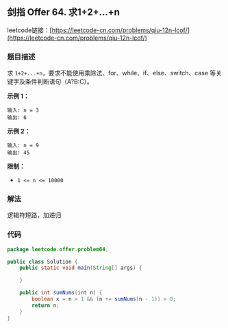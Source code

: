 ## 剑指 Offer 64. 求1+2+…+n

leetcode链接：[https://leetcode-cn.com/problems/qiu-12n-lcof/](https://leetcode-cn.com/problems/qiu-12n-lcof/)

### 题目描述

求 `1+2+...+n`，要求不能使用乘除法、for、while、if、else、switch、case 等关键字及条件判断语句（A?B:C）。

**示例 1：**

```
输入: n = 3
输出: 6
```

**示例 2：**

```
输入: n = 9
输出: 45
```

**限制：**

- `1 <= n <= 10000`

### 解法

逻辑符短路，加递归

### 代码

```java
package leetcode.offer.problem64;

public class Solution {
    public static void main(String[] args) {

    }

    public int sumNums(int n) {
        boolean x = n > 1 && (n += sumNums(n - 1)) > 0;
        return n;
    }
}

```

